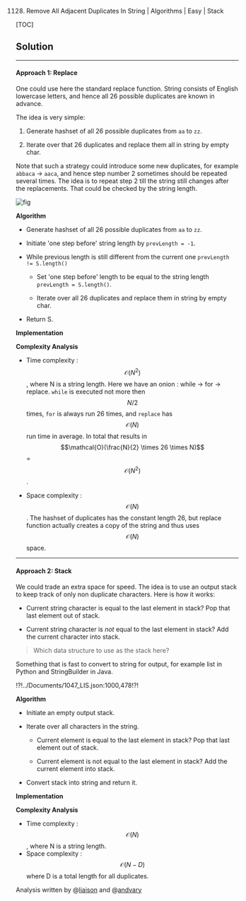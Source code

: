 1128. Remove All Adjacent Duplicates In String | Algorithms | Easy | Stack

[TOC]

## Solution

--- 

#### Approach 1: Replace

One could use here the standard replace function.
String consists of English lowercase letters, and hence all 26
possible duplicates are known in advance.

The idea is very simple:

1. Generate hashset of all 26 possible duplicates from `aa` to `zz`.

2. Iterate over that 26 duplicates and replace them all in string by empty char.

Note that such a strategy could introduce some new duplicates,
for example `abbaca` -> `aaca`, and hence step number 2 sometimes
should be repeated several times. 
The idea is to repeat step 2 till the string still changes after the 
replacements. That could be checked by the string length.

![fig](../Figures/1047/repl.png)

**Algorithm**

- Generate hashset of all 26 possible duplicates from `aa` to `zz`.

- Initiate 'one step before' string length by `prevLength = -1`.

- While previous length is still different from the current one 
`prevLength != S.length()`

    - Set 'one step before' length to be equal to the string length
    `prevLength = S.length()`.

    - Iterate over all 26 duplicates and replace them in string by empty char.
    
- Return S.

**Implementation**



**Complexity Analysis**

* Time complexity : $$\mathcal{O}(N^2)$$, where N is a string length.
Here we have an onion : while -> for -> replace. 
`while` is executed not more then $$N/2$$ times, 
`for` is always run 26 times, and `replace` has $$\mathcal{O}(N)$$
run time in average. In total that results in 
$$\mathcal{O}(\frac{N}{2} \times 26 \times N)$$ = $$\mathcal{O}(N^2)$$.

* Space complexity : $$\mathcal{O}(N)$$. The hashset of duplicates 
has the constant length 26, but replace function 
actually creates a copy of the string and thus uses $$\mathcal{O}(N)$$ space. 
 



---
#### Approach 2: Stack

We could trade an extra space for speed. 
The idea is to use an output stack to keep track of only
non duplicate characters. Here is how it works:

- Current string character is equal to the last element in stack? 
Pop that last element out of stack.

- Current string character is _not_ equal to the last element in stack? 
Add the current character into stack.

> Which data structure to use as the stack here? 

Something that is fast to convert to string for output, 
for example list in Python and StringBuilder in Java.

!?!../Documents/1047_LIS.json:1000,478!?!

**Algorithm**

- Initiate an empty output stack.

- Iterate over all characters in the string. 

    - Current element is equal to the last element in stack? 
    Pop that last element out of stack.
    
    - Current element is not equal to the last element in stack? 
    Add the current element into stack.
    
- Convert stack into string and return it.

**Implementation**



**Complexity Analysis**

* Time complexity : $$\mathcal{O}(N)$$, where N is a string length.
* Space complexity : $$\mathcal{O}(N - D)$$ where D is a total length 
for all duplicates. 

Analysis written by @[liaison](https://leetcode.com/liaison/)
and @[andvary](https://leetcode.com/andvary/)
